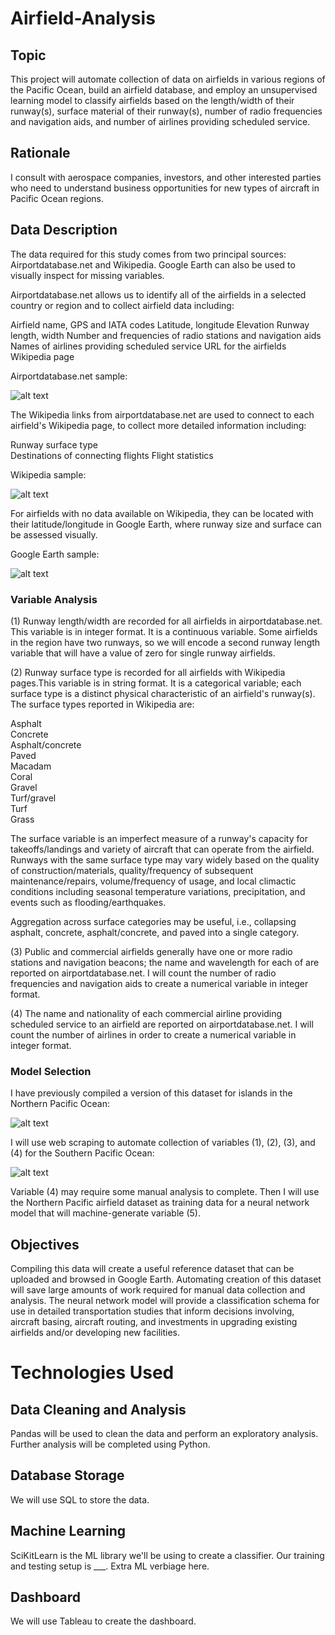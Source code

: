 
# Airfield-Analysis

## Topic

This project will automate collection of data on airfields in various regions of the Pacific Ocean, build an airfield database, and employ an unsupervised learning model to classify airfields based on the length/width of their runway(s), surface material of their runway(s), number of radio frequencies and navigation aids, and number of airlines providing scheduled service. 

## Rationale

I consult with aerospace companies, investors, and other interested parties who need to understand business opportunities for new types of aircraft in Pacific Ocean regions.

## Data Description

The data required for this study comes from two principal sources: Airportdatabase.net and Wikipedia. Google Earth can also be used to visually inspect for missing variables.

Airportdatabase.net allows us to identify all of the airfields in a selected country or region and to collect airfield data including:

Airfield name, GPS and IATA codes
Latitude, longitude
Elevation
Runway length, width
Number and frequencies of radio stations and navigation aids
Names of airlines providing scheduled service
URL for the airfields Wikipedia page

Airportdatabase.net sample:  

![alt text](https://github.com/benniehana111/Airfield-Analysis/blob/main/Images/AirportsDB_Saipan_Intl_Airport.png)

The Wikipedia links from airportdatabase.net are used to connect to each airfield's Wikipedia page, to collect more detailed information including:

Runway surface type  
Destinations of connecting flights
Flight statistics  

Wikipedia sample:  

![alt text](https://github.com/benniehana111/Airfield-Analysis/blob/main/Images/Wikipedia_Saipan_Intl_Airport.png)

For airfields with no data available on Wikipedia, they can be located with their latitude/longitude in Google Earth, where runway size and surface can be assessed visually.

Google Earth sample:

![alt text](https://github.com/benniehana111/Airfield-Analysis/blob/main/Images/Google_Earth_Ujae_airstrip.png)

### Variable Analysis

(1) Runway length/width are recorded for all airfields in airportdatabase.net. This variable is in integer format. It is a continuous variable.
Some airfields in the region have two runways, so we will encode a second runway length variable that will have a value of zero for single runway airfields.

(2) Runway surface type is recorded for all airfields with Wikipedia pages.This variable is in string format. It is a categorical variable; each surface type is a distinct physical characteristic of an airfield's runway(s). The surface types reported in Wikipedia are: 

Asphalt  
Concrete  
Asphalt/concrete  
Paved  
Macadam  
Coral  
Gravel  
Turf/gravel  
Turf  
Grass  

The surface variable is an imperfect measure of a runway's capacity for takeoffs/landings and variety of aircraft that can operate from the airfield. Runways with the same surface type may vary widely based on the quality of construction/materials, quality/frequency of subsequent maintenance/repairs, volume/frequency of usage, and local climactic conditions including seasonal temperature variations, precipitation, and events such as flooding/earthquakes.  

Aggregation across surface categories may be useful, i.e., collapsing asphalt, concrete, asphalt/concrete, and paved into a single category.

(3) Public and commercial airfields generally have one or more radio stations and navigation beacons; the name and wavelength for each of are reported on airportdatabase.net. I will count the number of radio frequencies and navigation aids to create a numerical variable in integer format.

(4) The name and nationality of each commercial airline providing scheduled service to an airfield are reported on airportdatabase.net. I will count the number of airlines in order to create a numerical variable in integer format.

### Model Selection

I have previously compiled a version of this dataset for islands in the Northern Pacific Ocean: 

![alt text](https://github.com/benniehana111/Airfield-Analysis/blob/main/Images/North_Pacific_airfield_map.png)

I will use web scraping to automate collection of variables (1), (2), (3), and (4) for the Southern Pacific Ocean:  

![alt text](https://github.com/benniehana111/Airfield-Analysis/blob/main/Images/South_Pacific_region.png)

Variable (4) may require some manual analysis to complete. Then I will use the Northern Pacific airfield dataset as training data for a neural network model that will machine-generate variable (5).

## Objectives

Compiling this data will create a useful reference dataset that can be uploaded and browsed in Google Earth. Automating creation of this dataset will save large amounts of work required for manual data collection and analysis. The neural network model will provide a  classification schema for use in detailed transportation studies that inform decisions involving, aircraft basing, aircraft routing, and investments in upgrading existing airfields and/or developing new facilities.

# Technologies Used
## Data Cleaning and Analysis
Pandas will be used to clean the data and perform an exploratory analysis. Further analysis will be completed using Python.

## Database Storage
We will use SQL to store the data.

## Machine Learning
SciKitLearn is the ML library we'll be using to create a classifier. Our training and testing setup is ___. Extra ML verbiage here.

## Dashboard
We will use Tableau to create the dashboard.
